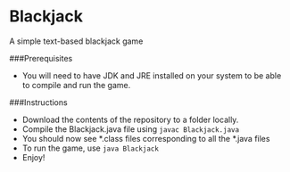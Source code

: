 Blackjack
=========

A simple text-based blackjack game

###Prerequisites

- You will need to have JDK and JRE installed on your system to be able to compile and run the game.

###Instructions

- Download the contents of the repository to a folder locally.
- Compile the Blackjack.java file using `javac Blackjack.java`
- You should now see *.class files corresponding to all the *.java files
- To run the game, use `java Blackjack`
- Enjoy!
